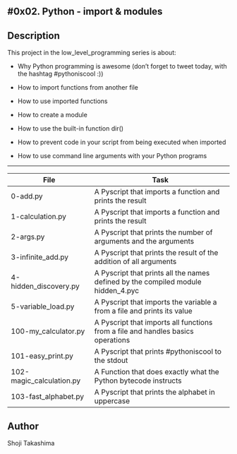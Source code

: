 #0x02. Python - import & modules
---
## Description

This project in the low_level_programming series is about:

* Why Python programming is awesome (don’t forget to tweet today, with the hashtag #pythoniscool :))

* How to import functions from another file

* How to use imported functions

* How to create a module

* How to use the built-in function dir()

* How to prevent code in your script from being executed when imported

* How to use command line arguments with your Python programs

---
File|Task
---|---
0-add.py | A Pyscript that imports a function and prints the result
1-calculation.py | A Pyscript that imports a function and prints the result
2-args.py | A Pyscript that prints the number of arguments and the arguments
3-infinite_add.py | A Pyscript that prints the result of the addition of all arguments
4-hidden_discovery.py | A Pyscript that prints all the names defined by the compiled module hidden_4.pyc
5-variable_load.py | A Pyscript that imports the variable a from a file and prints its value
100-my_calculator.py | A Pyscript that imports all functions from a file and handles basics operations
101-easy_print.py | A Pyscript that prints #pythoniscool to the stdout
102-magic_calculation.py | A Function that does exactly what the Python bytecode instructs
103-fast_alphabet.py | A Pyscript that prints the alphabet in uppercase

## Author
 Shoji Takashima
